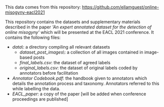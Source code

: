 This data comes from this repository: https://github.com/ellamguest/online-misogyny-eacl2021

This repository contains the datasets and supplementary materials described in the paper _'An expert annotated dataset for the detection of online misogyny'_ which will be presented at the EACL 2021 conference. It contains the following files:

- _data\\_: a directory compiling all relevant datasets
  - _dataset_post_images\\_: a collection of all images contained in image-based posts
  - _final_labels.csv_: the dataset of agreed labels
  - _original_labels.csv_: the dataset of original labels coded by annotators before facilitation
- _Annotator Codebook.pdf_: the handbook given to annotators which details the annotation process and taxonomy. Annotators referred to this while labelling the data.
- _EACL_paper_: a copy of the paper [will be added when conference proceedings are published]
